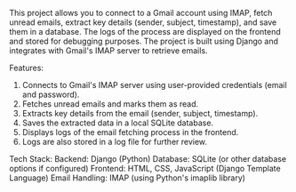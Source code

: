 This project allows you to connect to a Gmail account using IMAP, fetch unread emails, extract key details (sender, subject, timestamp), and save them in a database. The logs of the process are displayed on the frontend and stored for debugging purposes. The project is built using Django and integrates with Gmail's IMAP server to retrieve emails.

Features:
1. Connects to Gmail's IMAP server using user-provided credentials (email and password).
2. Fetches unread emails and marks them as read.
3. Extracts key details from the email (sender, subject, timestamp).
4. Saves the extracted data in a local SQLite database.
5. Displays logs of the email fetching process in the frontend.
6. Logs are also stored in a log file for further review.

Tech Stack:
Backend: Django (Python)
Database: SQLite (or other database options if configured)
Frontend: HTML, CSS, JavaScript (Django Template Language)
Email Handling: IMAP (using Python's imaplib library)
